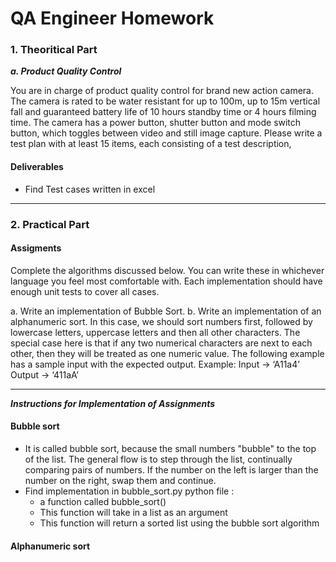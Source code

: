 # QA Engineer Homework

### 1. Theoritical Part

***a. Product Quality Control***

You are in charge of product quality control for brand new action camera.
The camera is rated to be water resistant for up to 100m, up to 15m vertical fall and guaranteed
battery life of 10 hours standby time or 4 hours filming time.
The camera has a power button, shutter button and mode switch button, which toggles between
video and still image capture.
Please write a test plan with at least 15 items, each consisting of a test description,

#### Deliverables
* Find Test cases written in excel

---
### 2. Practical Part

#### Assigments 
Complete the algorithms discussed below. You can write these in whichever language you feel most comfortable with. Each implementation should have enough unit tests to cover all cases.

a. Write an implementation of Bubble Sort.
b. Write an implementation of an alphanumeric sort. In this case, we should sort numbers first, followed by lowercase letters, uppercase letters and then all other characters. The special case here is that if any two numerical characters are next to each other, then they will be treated as one numeric value. The following example has a sample input with the expected output.
Example: Input -> ‘A11a4’ Output -> ‘411aA’

---
***Instructions for Implementation of Assignments*** 

#### Bubble sort
* It is called bubble sort, because the small numbers "bubble" to the top of the list. The general flow is to step through the list, continually comparing pairs of numbers. If the number on the left is larger than the number on the right, swap them and continue.
* Find implementation in bubble_sort.py python file : 
    * a function called bubble_sort()
    * This function will take in a list as an argument
    * This function will return a sorted list using the bubble sort algorithm


#### Alphanumeric sort

